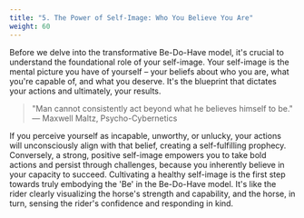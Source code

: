 ```yaml
---
title: "5. The Power of Self-Image: Who You Believe You Are"
weight: 60
---
```


Before we delve into the transformative Be-Do-Have model, it's crucial to understand the foundational role of your self-image. Your self-image is the mental picture you have of yourself – your beliefs about who you are, what you're capable of, and what you deserve. It's the blueprint that dictates your actions and ultimately, your results.

> "Man cannot consistently act beyond what he believes himself to be."
— Maxwell Maltz, Psycho-Cybernetics

If you perceive yourself as incapable, unworthy, or unlucky, your actions will unconsciously align with that belief, creating a self-fulfilling prophecy. Conversely, a strong, positive self-image empowers you to take bold actions and persist through challenges, because you inherently believe in your capacity to succeed. Cultivating a healthy self-image is the first step towards truly embodying the 'Be' in the Be-Do-Have model. It's like the rider clearly visualizing the horse's strength and capability, and the horse, in turn, sensing the rider's confidence and responding in kind.